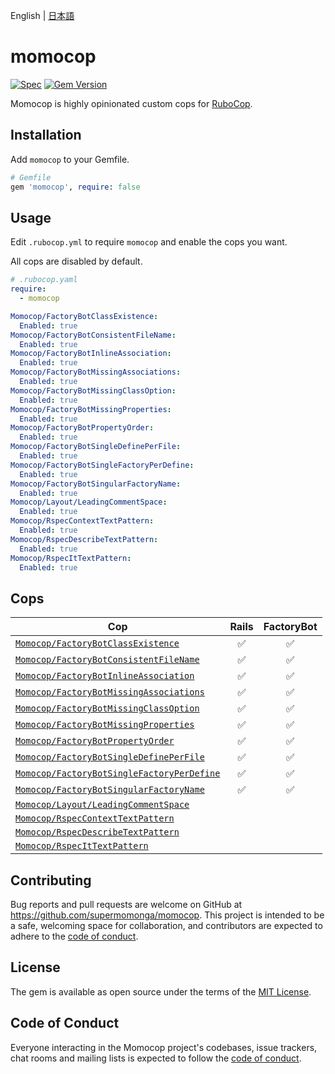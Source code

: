 English | [日本語](./README.ja.md)

# momocop

[![Spec](https://github.com/supermomonga/momocop/actions/workflows/spec.yml/badge.svg)](https://github.com/supermomonga/momocop/actions/workflows/spec.yml) [![Gem Version](https://badge.fury.io/rb/momocop.svg)](https://badge.fury.io/rb/momocop)

Momocop is highly opinionated custom cops for [RuboCop](https://github.com/rubocop/rubocop).

## Installation

Add `momocop` to your Gemfile.

```rb
# Gemfile
gem 'momocop', require: false
```

## Usage

Edit `.rubocop.yml` to require `momocop` and enable the cops you want.

All cops are disabled by default.

```yaml
# .rubocop.yaml
require:
  - momocop

Momocop/FactoryBotClassExistence:
  Enabled: true
Momocop/FactoryBotConsistentFileName:
  Enabled: true
Momocop/FactoryBotInlineAssociation:
  Enabled: true
Momocop/FactoryBotMissingAssociations:
  Enabled: true
Momocop/FactoryBotMissingClassOption:
  Enabled: true
Momocop/FactoryBotMissingProperties:
  Enabled: true
Momocop/FactoryBotPropertyOrder:
  Enabled: true
Momocop/FactoryBotSingleDefinePerFile:
  Enabled: true
Momocop/FactoryBotSingleFactoryPerDefine:
  Enabled: true
Momocop/FactoryBotSingularFactoryName:
  Enabled: true
Momocop/Layout/LeadingCommentSpace:
  Enabled: true
Momocop/RspecContextTextPattern:
  Enabled: true
Momocop/RspecDescribeTextPattern:
  Enabled: true
Momocop/RspecItTextPattern:
  Enabled: true
```

## Cops

|Cop|Rails|FactoryBot|
|---|:-:|:-:|
|[`Momocop/FactoryBotClassExistence`](lib/rubocop/cop/momocop/factory_bot_class_existence.rb)|:white_check_mark:|:white_check_mark:|
|[`Momocop/FactoryBotConsistentFileName`](lib/rubocop/cop/momocop/factory_bot_consistent_file_name.rb)|:white_check_mark:|:white_check_mark:|
|[`Momocop/FactoryBotInlineAssociation`](lib/rubocop/cop/momocop/factory_bot_inline_association.rb)|:white_check_mark:|:white_check_mark:|
|[`Momocop/FactoryBotMissingAssociations`](lib/rubocop/cop/momocop/factory_bot_missing_associations.rb)|:white_check_mark:|:white_check_mark:|
|[`Momocop/FactoryBotMissingClassOption`](lib/rubocop/cop/momocop/factory_bot_missing_class_option.rb)|:white_check_mark:|:white_check_mark:|
|[`Momocop/FactoryBotMissingProperties`](lib/rubocop/cop/momocop/factory_bot_missing_properties.rb)|:white_check_mark:|:white_check_mark:|
|[`Momocop/FactoryBotPropertyOrder`](lib/rubocop/cop/momocop/factory_bot_property_order.rb)|:white_check_mark:|:white_check_mark:|
|[`Momocop/FactoryBotSingleDefinePerFile`](lib/rubocop/cop/momocop/factory_bot_single_define_per_file.rb)|:white_check_mark:|:white_check_mark:|
|[`Momocop/FactoryBotSingleFactoryPerDefine`](lib/rubocop/cop/momocop/factory_bot_single_factory_per_define.rb)|:white_check_mark:|:white_check_mark:|
|[`Momocop/FactoryBotSingularFactoryName`](lib/rubocop/cop/momocop/factory_bot_singular_factory_name.rb)|:white_check_mark:|:white_check_mark:|
|[`Momocop/Layout/LeadingCommentSpace`](lib/rubocop/cop/momocop/layout/leading_comment_space.rb)|||
|[`Momocop/RspecContextTextPattern`](lib/rubocop/cop/momocop/rspec_context_text_pattern.rb)|||
|[`Momocop/RspecDescribeTextPattern`](lib/rubocop/cop/momocop/rspec_describe_text_pattern.rb)|||
|[`Momocop/RspecItTextPattern`](lib/rubocop/cop/momocop/rspec_it_text_pattern.rb)|||

## Contributing

Bug reports and pull requests are welcome on GitHub at https://github.com/supermomonga/momocop. This project is intended to be a safe, welcoming space for collaboration, and contributors are expected to adhere to the [code of conduct](https://github.com/supermomonga/momocop/blob/main/CODE_OF_CONDUCT.md).

## License

The gem is available as open source under the terms of the [MIT License](https://opensource.org/licenses/MIT).

## Code of Conduct

Everyone interacting in the Momocop project's codebases, issue trackers, chat rooms and mailing lists is expected to follow the [code of conduct](https://github.com/supermomonga/momocop/blob/main/CODE_OF_CONDUCT.md).
